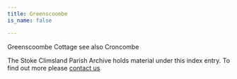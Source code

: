 ```yaml
---
title: Greenscoombe
is_name: false

---
```


Greenscoombe Cottage see also Croncombe


The Stoke Climsland Parish Archive holds material under this index entry. To find out more please [contact us](/contact/)
